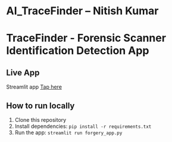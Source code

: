 # AI_TraceFinder – Nitish Kumar
# TraceFinder - Forensic Scanner Identification  Detection App

## Live App
 Streamlit app [Tap here](https://aitracefinder-nitishkumar.streamlit.app/)

## How to run locally
1. Clone this repository
2. Install dependencies: `pip install -r requirements.txt`
3. Run the app: `streamlit run forgery_app.py`

